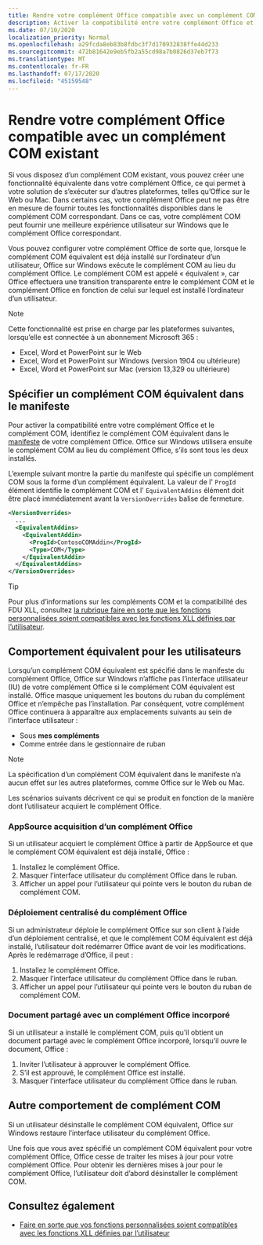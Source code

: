 ```yaml
---
title: Rendre votre complément Office compatible avec un complément COM existant
description: Activer la compatibilité entre votre complément Office et un complément COM équivalent
ms.date: 07/10/2020
localization_priority: Normal
ms.openlocfilehash: a29fcda8eb83b8fdbc3f7d170932838ffe44d233
ms.sourcegitcommit: 472b81642e9eb5fb2a55cd98a7b0826d37eb7f73
ms.translationtype: MT
ms.contentlocale: fr-FR
ms.lasthandoff: 07/17/2020
ms.locfileid: "45159548"
---
```

# <a name="make-your-office-add-in-compatible-with-an-existing-com-add-in"></a>Rendre votre complément Office compatible avec un complément COM existant

Si vous disposez d’un complément COM existant, vous pouvez créer une fonctionnalité équivalente dans votre complément Office, ce qui permet à votre solution de s’exécuter sur d’autres plateformes, telles qu’Office sur le Web ou Mac. Dans certains cas, votre complément Office peut ne pas être en mesure de fournir toutes les fonctionnalités disponibles dans le complément COM correspondant. Dans ce cas, votre complément COM peut fournir une meilleure expérience utilisateur sur Windows que le complément Office correspondant.

Vous pouvez configurer votre complément Office de sorte que, lorsque le complément COM équivalent est déjà installé sur l’ordinateur d’un utilisateur, Office sur Windows exécute le complément COM au lieu du complément Office. Le complément COM est appelé « équivalent », car Office effectuera une transition transparente entre le complément COM et le complément Office en fonction de celui sur lequel est installé l’ordinateur d’un utilisateur.

> [!NOTE]
> Cette fonctionnalité est prise en charge par les plateformes suivantes, lorsqu’elle est connectée à un abonnement Microsoft 365 :
> - Excel, Word et PowerPoint sur le Web
> - Excel, Word et PowerPoint sur Windows (version 1904 ou ultérieure)
> - Excel, Word et PowerPoint sur Mac (version 13,329 ou ultérieure)

## <a name="specify-an-equivalent-com-add-in-in-the-manifest"></a>Spécifier un complément COM équivalent dans le manifeste

Pour activer la compatibilité entre votre complément Office et le complément COM, identifiez le complément COM équivalent dans le [manifeste](add-in-manifests.md) de votre complément Office. Office sur Windows utilisera ensuite le complément COM au lieu du complément Office, s’ils sont tous les deux installés.

L’exemple suivant montre la partie du manifeste qui spécifie un complément COM sous la forme d’un complément équivalent. La valeur de l' `ProgId` élément identifie le complément COM et l' `EquivalentAddins` élément doit être placé immédiatement avant la `VersionOverrides` balise de fermeture.

```xml
<VersionOverrides>
  ...
  <EquivalentAddins>
    <EquivalentAddin>
      <ProgId>ContosoCOMAddin</ProgId>
      <Type>COM</Type>
    </EquivalentAddin>
  </EquivalentAddins>
</VersionOverrides>
```

> [!TIP]
> Pour plus d’informations sur les compléments COM et la compatibilité des FDU XLL, consultez [la rubrique faire en sorte que les fonctions personnalisées soient compatibles avec les fonctions XLL définies par l’utilisateur](../excel/make-custom-functions-compatible-with-xll-udf.md).

## <a name="equivalent-behavior-for-users"></a>Comportement équivalent pour les utilisateurs

Lorsqu’un complément COM équivalent est spécifié dans le manifeste du complément Office, Office sur Windows n’affiche pas l’interface utilisateur (IU) de votre complément Office si le complément COM équivalent est installé. Office masque uniquement les boutons du ruban du complément Office et n’empêche pas l’installation. Par conséquent, votre complément Office continuera à apparaître aux emplacements suivants au sein de l’interface utilisateur :

- Sous **mes compléments**
- Comme entrée dans le gestionnaire de ruban

> [!NOTE]
> La spécification d’un complément COM équivalent dans le manifeste n’a aucun effet sur les autres plateformes, comme Office sur le Web ou Mac.

Les scénarios suivants décrivent ce qui se produit en fonction de la manière dont l’utilisateur acquiert le complément Office.

### <a name="appsource-acquisition-of-an-office-add-in"></a>AppSource acquisition d’un complément Office

Si un utilisateur acquiert le complément Office à partir de AppSource et que le complément COM équivalent est déjà installé, Office :

1. Installez le complément Office.
2. Masquer l’interface utilisateur du complément Office dans le ruban.
3. Afficher un appel pour l’utilisateur qui pointe vers le bouton du ruban de complément COM.

### <a name="centralized-deployment-of-office-add-in"></a>Déploiement centralisé du complément Office

Si un administrateur déploie le complément Office sur son client à l’aide d’un déploiement centralisé, et que le complément COM équivalent est déjà installé, l’utilisateur doit redémarrer Office avant de voir les modifications. Après le redémarrage d’Office, il peut :

1. Installez le complément Office.
2. Masquer l’interface utilisateur du complément Office dans le ruban.
3. Afficher un appel pour l’utilisateur qui pointe vers le bouton du ruban de complément COM.

### <a name="document-shared-with-embedded-office-add-in"></a>Document partagé avec un complément Office incorporé

Si un utilisateur a installé le complément COM, puis qu’il obtient un document partagé avec le complément Office incorporé, lorsqu’il ouvre le document, Office :

1. Inviter l’utilisateur à approuver le complément Office.
2. S’il est approuvé, le complément Office est installé.
3. Masquer l’interface utilisateur du complément Office dans le ruban.

## <a name="other-com-add-in-behavior"></a>Autre comportement de complément COM

Si un utilisateur désinstalle le complément COM équivalent, Office sur Windows restaure l’interface utilisateur du complément Office.

Une fois que vous avez spécifié un complément COM équivalent pour votre complément Office, Office cesse de traiter les mises à jour pour votre complément Office. Pour obtenir les dernières mises à jour pour le complément Office, l’utilisateur doit d’abord désinstaller le complément COM.

## <a name="see-also"></a>Consultez également

- [Faire en sorte que vos fonctions personnalisées soient compatibles avec les fonctions XLL définies par l’utilisateur](../excel/make-custom-functions-compatible-with-xll-udf.md)
